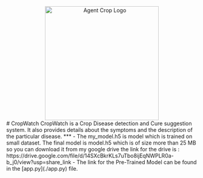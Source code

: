 <div align="center">
  <img width=300 height=300 src="static/CROPWATCH-1000x1000.png" alt="Agent Crop Logo">
</div>
# CropWatch
CropWatch is a Crop Disease detection and Cure suggestion system. It also provides details about the symptoms and the description of the particular disease.
***
- The my_model.h5 is model which is trained on small dataset. The final model is model.h5 which is of size more than 25 MB so you can download it from my google drive the link for the drive is : https://drive.google.com/file/d/14SXcBkrKLs7uTbo8ijEqNWPLR0a-b_j0/view?usp=share_link
- The link for the Pre-Trained Model can be found in the [app.py](./app.py) file.
